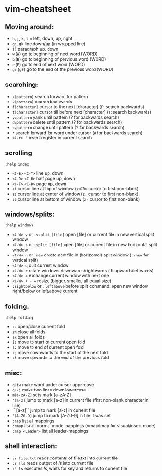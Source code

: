 # vim-cheatsheet

## Moving around:

- `h`, `j`, `k`, `l` = left, down, up, right
- `gj`, `gk` line down/up (in wrapped line)
- `{}` paragraph up, down
- `w` (`W`) go to beginning of next word (WORD)
- `b` (`B`) go to beginning of previous word (WORD)
- `e` (`E`) go to end of next word (WORD)
- `ge` (`gE`) go to the end of the previous word (WORD)

## searching:
- `/[pattern]` search forward for pattern
- `?[pattern]` search backwards
- `f[character]` cursor to the next [character] (`F`: search backwards)
- `t[character]` cursor till before next [character] (`T`: search backwards)
- `y/pattern` yank until pattern (? for backwards search)
- `d/pattern` delete until pattern (? for backwards search)
- `c/pattern` change until pattern (? for backwards search)
- `*` search forward for word under cursor (`#` for backwards search)
- `<C-r> "` insert register in current search

## scrolling

```
:help index
```

- `<C-E>` `<C-Y>` line up, down
- `<C-D>` `<C-U>` half page up, down
- `<C-F>` `<C-B>` page up, down
- `zt` cursor line at top of window (`z<CR>` cursor to first non-blank)
- `zz` cursor line at center of window (`z.` cursor to first non-blank)
- `zb` cursor line at bottom of window (`z-` cursor to first non-blank)

## windows/splits:

```
:help windows
```

- `<C-W> v` or `:vsplit [file]` open [file] or current file in new vertical split window
- `<C-W> s` or `:split [file]` open [file] or current file in new horizontal split window
- `<C-W> n` or `:new` create new file in (horizontal) split window (`:vnew` for vertical split)
- `<C-W> q` quit current window
- `<C-W> r` rotate windows downwards/rightwards (<C-W> R upwards/leftwards)
- `<C-W> x` exchange current window with next one
- `<C-W> + - =` resize (bigger, smaller, all equal size)
- `:rightbelow` or `:leftabove` before split command: open new window right/below or left/above current

## folding:

```
:help folding
```

- `za` open/close current fold
- `zM` close all folds
- `zR` open all folds
- `[z` move to start of current open fold
- `]z` move to end of current open fold
- `zj` move downwards to the start of the next fold
- `zk` move upwards to the end of the previous fold

## misc:
- `gUiw` make word under cursor uppercase
- `gu2j` make two lines down lowercase
- `m[a-zA-Z]` sets mark [a-zA-Z]
- `'[a-z]` jump to mark [a-z] in current file (first non-blank character in line)
- ```[a-z]`` jump to mark [a-z] in current file
- `'[A-Z0-9]` jump to mark [A-Z0-9] in file it was set
- `:map` list all mappings
- `:nmap` list all normal mode mappings (vmap/imap for visual/insert mode)
- `:map <Leader>` list all leader-mappings

## shell interaction:

- `:r file.txt` reads contents of file.txt into current file
- `:r !ls` reads output of _ls_ into current file
- `:! ls` executes _ls_, waits for key and returns to current file 

